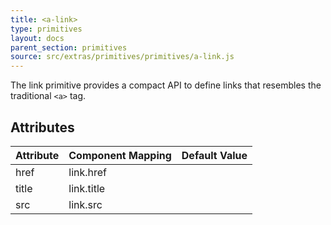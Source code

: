```yaml
---
title: <a-link>
type: primitives
layout: docs
parent_section: primitives
source: src/extras/primitives/primitives/a-link.js
---
```


The link primitive provides a compact API to define links that resembles
the traditional `<a>` tag.

## Attributes

| Attribute             | Component Mapping              | Default Value |
|-----------------------|--------------------------------|---------------|
| href                  | link.href                      |               |
| title                 | link.title                     |               |
| src                   | link.src                       |               |
